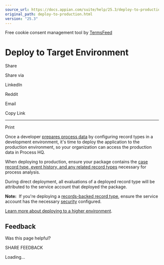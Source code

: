 ```yaml
---
source_url: https://docs.appian.com/suite/help/25.3/deploy-to-production.html
original_path: deploy-to-production.html
version: "25.3"
---
```


Free cookie consent management tool by [TermsFeed](https://www.termsfeed.com/)

# Deploy to Target Environment

Share

Share via

LinkedIn

Reddit

Email

Copy Link

* * *

Print

Once a developer [prepares process data](prepare-data.html) by configuring record types in a development environment, it's time to deploy the application to the production environment, so your organization can access the production data in Process HQ.

When deploying to production, ensure your package contains the [case record type, event history, and any related record types](key-pi-terms.html#case-record-type-and-event-history-record-type) necessary for process analysis.

During direct deployment, all evaluations of a deployed record type will be attributed to the service account that deployed the package.

**Note:**  If you're deploying a [records-backed record type](records-backed-record-types.html), ensure the service account has the necessary [security](records-backed-record-types.html#configure-security) configured.

[Learn more about deploying to a higher environment](Deploy_to_Target_Environments.html).

## Feedback

Was this page helpful?

SHARE FEEDBACK

Loading...